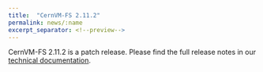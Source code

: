 ```yaml
---
title:  "CernVM-FS 2.11.2"
permalink: news/:name
excerpt_separator: <!--preview-->
---
```


CernVM-FS 2.11.2 is a patch release. Please find the full release notes in our <a href="https://cvmfs.readthedocs.io/en/2.11/cpt-releasenotes.html">technical documentation</a>.

<!--preview-->
